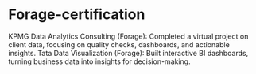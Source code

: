 # Forage-certification
KPMG Data Analytics Consulting (Forage): Completed a virtual project on client data, focusing on quality checks, dashboards, and actionable insights. Tata Data Visualization (Forage): Built interactive BI dashboards, turning business data into insights for decision-making.
